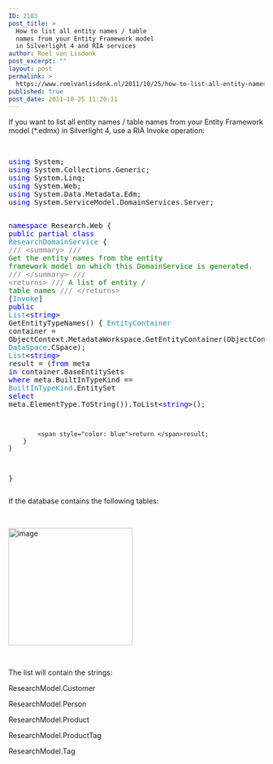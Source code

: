```yaml
---
ID: 2183
post_title: >
  How to list all entity names / table
  names from your Entity Framework model
  in Silverlight 4 and RIA services
author: Roel van Lisdonk
post_excerpt: ""
layout: post
permalink: >
  https://www.roelvanlisdonk.nl/2011/10/25/how-to-list-all-entity-names-table-names-from-your-entity-framework-model-in-silverlight-4-and-ria-services/
published: true
post_date: 2011-10-25 11:20:11
---
```

<p>If you want to list all entity names / table names from your Entity Framework model (*.edmx) in Silverlight 4, use a RIA Invoke operation:</p>  <p>&#160;</p>  <p>   <pre class="code"><span style="color: blue">using </span>System;
<span style="color: blue">using </span>System.Collections.Generic;
<span style="color: blue">using </span>System.Linq;
<span style="color: blue">using </span>System.Web;
<span style="color: blue">using </span>System.Data.Metadata.Edm;
<span style="color: blue">using </span>System.ServiceModel.DomainServices.Server;

<span style="color: blue">namespace </span>Research.Web
{
    <span style="color: blue">public partial class </span><span style="color: #2b91af">ResearchDomainService
    </span>{
        <span style="color: gray">/// &lt;summary&gt;
        /// </span><span style="color: green">Get the entity names from the entity framework model on which this DomainService is generated.
        </span><span style="color: gray">/// &lt;/summary&gt;
        /// &lt;returns&gt;
        /// </span><span style="color: green">A list of entity / table names
        </span><span style="color: gray">/// &lt;/returns&gt;
        </span>[<span style="color: #2b91af">Invoke</span>]
        <span style="color: blue">public </span><span style="color: #2b91af">List</span>&lt;<span style="color: blue">string</span>&gt; GetEntityTypeNames()
        {
            <span style="color: #2b91af">EntityContainer </span>container = ObjectContext.MetadataWorkspace.GetEntityContainer(ObjectContext.DefaultContainerName, <span style="color: #2b91af">DataSpace</span>.CSpace);
            <span style="color: #2b91af">List</span>&lt;<span style="color: blue">string</span>&gt; result = (<span style="color: blue">from </span>meta <span style="color: blue">in </span>container.BaseEntitySets
                      <span style="color: blue">where </span>meta.BuiltInTypeKind == <span style="color: #2b91af">BuiltInTypeKind</span>.EntitySet
                      <span style="color: blue">select </span>meta.ElementType.ToString()).ToList&lt;<span style="color: blue">string</span>&gt;();

            <span style="color: blue">return </span>result;
        }
    }
}</pre>
</p>

<p>If the database contains the following tables:</p>

<p>&#160;</p>

<p><a href="http://www.roelvanlisdonk.nl/wp-content/uploads/2011/10/image4.png" rel="lightbox"><img style="background-image: none; border-bottom: 0px; border-left: 0px; margin: 0px; padding-left: 0px; padding-right: 0px; display: inline; border-top: 0px; border-right: 0px; padding-top: 0px" title="image" border="0" alt="image" src="http://www.roelvanlisdonk.nl/wp-content/uploads/2011/10/image_thumb4.png" width="244" height="231" /></a></p>

<p>&#160;</p>

<p>The list will contain the strings:</p>

<p>ResearchModel.Customer</p>

<p>ResearchModel.Person</p>

<p>ResearchModel.Product</p>

<p>ResearchModel.ProductTag</p>

<p>ResearchModel.Tag</p>